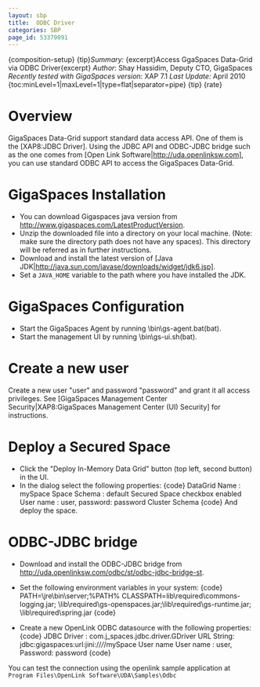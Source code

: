 ```yaml
---
layout: sbp
title:  ODBC Driver
categories: SBP
page_id: 53379091
---
```


{composition-setup}
{tip}*Summary:* {excerpt}Access GgaSpaces Data-Grid via ODBC Driver{excerpt}
*Author*: Shay Hassidim, Deputy CTO, GigaSpaces
*Recently tested with GigaSpaces version*: XAP 7.1
*Last Update:* April 2010
{toc:minLevel=1|maxLevel=1|type=flat|separator=pipe}
{tip}
{rate}

#  Overview
GigaSpaces Data-Grid support standard data access API. One of them is the [XAP8:JDBC Driver]. Using the JDBC API and ODBC-JDBC bridge such as the one comes from [Open Link Software|http://uda.openlinksw.com], you can use standard ODBC API to access the GigaSpaces Data-Grid.

#  GigaSpaces Installation
- You can download Gigaspaces java version from http://www.gigaspaces.com/LatestProductVersion.
- Unzip the downloaded file into a directory on your local machine. (Note: make sure the directory path does not have any spaces). This directory will be referred as <GigaSpaces root> in further instructions.
- Download and install the latest version of [Java JDK|http://java.sun.com/javase/downloads/widget/jdk6.jsp].
- Set a `JAVA_HOME` variable to the path where you have installed the JDK.

#  GigaSpaces Configuration
- Start the GigaSpaces Agent by running <GigaSpaces root>\bin\gs-agent.bat(bat).
- Start the management UI by running <GigaSpaces root>\bin\gs-ui.sh(bat).

#  Create a new user
Create a new user "user" and password "password" and grant it all access privileges.
See [GigaSpaces Management Center Security|XAP8:GigaSpaces Management Center (UI) Security] for instructions.

#  Deploy a Secured Space
- Click  the  "Deploy In-Memory Data Grid" button (top left, second button) in the UI.
- In the dialog  select the following properties:
{code}
DataGrid Name : mySpace
Space Schema : default
Secured Space checkbox enabled
User name : user, password: password
Cluster Schema <None>
{code}
And deploy the space.

#  ODBC-JDBC bridge
- Download and install the ODBC-JDBC bridge from http://uda.openlinksw.com/odbc/st/odbc-jdbc-bridge-st.
- Set the following environment variables in your system:
{code}
PATH=<Your Java Install directory>\jre\bin\server;%PATH%
CLASSPATH=<GigaSpaces root>lib\required\commons-logging.jar;
<GigaSpaces root>\lib\required\gs-openspaces.jar;<GigaSpaces root>\lib\required\gs-runtime.jar;
<GigaSpaces root>\lib\required\spring.jar
{code}

- Create a new OpenLink ODBC datasource with the following properties:
{code}
JDBC Driver : com.j_spaces.jdbc.driver.GDriver
URL String: jdbc:gigaspaces:url:jini://*/*/mySpace
User name  User name : user, Password: password
{code}

You can test the connection using the openlink sample application at `Program Files\OpenLink Software\UDA\Samples\Odbc`
